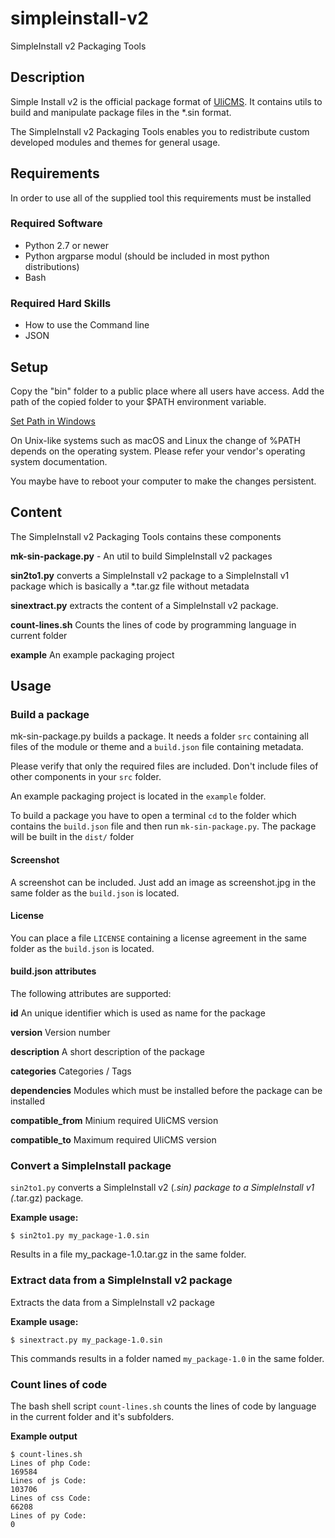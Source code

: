 # simpleinstall-v2

SimpleInstall v2 Packaging Tools

## Description

Simple Install v2 is the official package format of [UliCMS](https://en.ulicms.de).
It contains utils to build and manipulate package files in the *.sin format.

The SimpleInstall v2 Packaging Tools enables you to redistribute custom developed modules and themes for general usage.

## Requirements
 
In order to use all of the supplied tool this requirements must be installed

### Required Software

* Python 2.7 or newer
* Python argparse modul (should be included in most  python distributions)
* Bash

### Required Hard Skills
* How to use the Command line
* JSON 

## Setup
Copy the "bin" folder to a public place where all users have access.
Add the path of the copied folder to your $PATH environment variable.

[Set Path in Windows](https://www.computerhope.com/issues/ch000549.htm)

On Unix-like systems such as macOS and Linux the change of %PATH depends on the operating system. Please refer your vendor's operating system documentation.

You maybe have to reboot your computer to make the changes persistent.

## Content

The SimpleInstall v2 Packaging Tools contains these components

**mk-sin-package.py** - An util to build SimpleInstall v2 packages

**sin2to1.py** converts a SimpleInstall v2 package to a SimpleInstall v1 package which is basically a *.tar.gz file without metadata

**sinextract.py** extracts the content of a SimpleInstall v2 package.

**count-lines.sh**
Counts the lines of code by programming language in current folder

**example** An example packaging project

## Usage

### Build a package

mk-sin-package.py builds a package.
It needs a folder `src` containing all files of the module or theme and a `build.json` file containing metadata.

Please verify that only the required files are included.
Don't include files of other components in your `src` folder.

An example packaging project is located in the `example` folder.

To build a package you have to open a terminal `cd` to the folder which contains the `build.json` file and then run `mk-sin-package.py`.
The package will be built in the `dist/` folder

#### Screenshot

A screenshot can be included.
Just add an image as screenshot.jpg in the same folder as the `build.json` is located.

#### License

You can place a file `LICENSE` containing a license agreement in the same folder as the `build.json` is located.

#### build.json attributes

The following attributes are supported:

**id** An unique identifier which is used as name for the package

**version** Version number

**description** A short description of the package

**categories** Categories / Tags

**dependencies** Modules which must be installed before the package can be installed

**compatible_from** Minium required UliCMS version

**compatible_to** Maximum required UliCMS version

### Convert a SimpleInstall package

`sin2to1.py` converts a SimpleInstall v2 (*.sin) package to a SimpleInstall v1 (*.tar.gz) package.

**Example usage:**

```
$ sin2to1.py my_package-1.0.sin
```

Results in a file my_package-1.0.tar.gz in the same folder.

### Extract data from a SimpleInstall v2 package

Extracts the data from a SimpleInstall v2 package
 
**Example usage:**

```
$ sinextract.py my_package-1.0.sin
```

This commands results in a folder named `my_package-1.0` in the same folder.

### Count lines of code

The bash shell script `count-lines.sh` counts the lines of code by language in the current folder and it's subfolders.

**Example output**

```
$ count-lines.sh
Lines of php Code:
169584
Lines of js Code:
103706
Lines of css Code:
66208
Lines of py Code:
0
```
 
